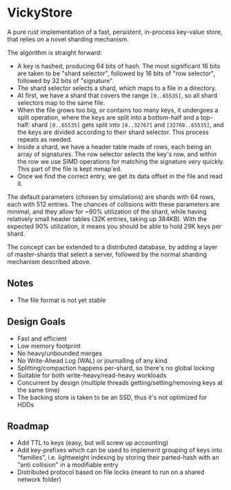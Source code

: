 # VickyStore
A pure rust implementation of a fast, persistent, in-process key-value store, that relies on a novel sharding 
mechanism. 

The algorithm is straight forward: 
* A key is hashed, producing 64 bits of hash. The most significant 16 bits are taken to be "shard selector", followed
  by 16 bits of "row selector", followed by 32 bits of "signature".
* The shard selector selects a shard, which maps to a file in a directory.
* At first, we have a shard that covers the range `[0..65535]`, so all shard selectors map to the same file.
* When the file grows too big, or contains too many keys, it undergoes a split operation, where the keys are 
  split into a bottom-half and a top-half: shard `[0..65535]` gets split into `[0..32767]` and `[32768..65535]`, and 
  the keys are divided according to their shard selector. This process repeats as needed.
* Inside a shard, we have a header table made of rows, each being an array of signatures. The row selector selects 
  the key's row, and within the row we use SIMD operations for matching the signature very quickly. This 
  part of the file is kept mmap'ed.
* Once we find the correct entry, we get its data offset in the file and read it. 
  
The default parameters (chosen by simulations) are shards with 64 rows, each with 512 entries. The chances 
of collisions with these parameters are minimal, and they allow for ~90% utilization of the shard, while
having relatively small header tables (32K entries, taking up 384KB). With the expected 90% utilization, it means
you should be able to hold 29K keys per shard.

The concept can be extended to a distributed database, by adding a layer of master-shards that select a 
server, followed by the normal sharding mechanism described above.

## Notes
* The file format is not yet stable

## Design Goals
* Fast and efficient
* Low memory footprint
* No heavy/unbounded merges
* No Write-Ahead Log (WAL) or journalling of any kind
* Splitting/compaction happens per-shard, so there's no global locking
* Suitable for both write-heavy/read-heavy workloads
* Concurrent by design (multiple threads getting/setting/removing keys at the same time)
* The backing store is taken to be an SSD, thus it's not optimized for HDDs

## Roadmap
* Add TTL to keys (easy, but will screw up accounting)
* Add key-prefixes which can be used to implement grouping of keys into "families", i.e. lightweight indexing
  by storing their parted-hash with an "anti collision" in a modifiable entry
* Distributed protocol based on file locks (meant to run on a shared network folder)

